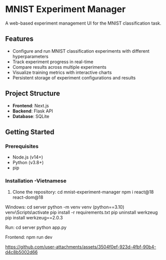 # MNIST Experiment Manager

A web-based experiment management UI for the MNIST classification task.

## Features

- Configure and run MNIST classification experiments with different hyperparameters
- Track experiment progress in real-time
- Compare results across multiple experiments
- Visualize training metrics with interactive charts
- Persistent storage of experiment configurations and results

## Project Structure

- **Frontend**: Next.js 
- **Backend**: Flask API 
- **Database**: SQLite

## Getting Started

### Prerequisites

- Node.js (v14+)
- Python (v3.8+)
- pip

### Installation -Vietnamese

1. Clone the repository:
    cd mnist-experiment-manager
    npm i react@18 react-dom@18

Windows:
    cd server
    python -m venv venv (python==3.10)
    venv\Scripts\activate
    pip install -r requirements.txt
    pip uninstall werkzeug
    pip install werkzeug==2.0.3

Run:
    cd server
    python app.py

Frontend:
    npm run dev





https://github.com/user-attachments/assets/3504f0ef-923d-4fbf-90b4-d4c8b5002d66





